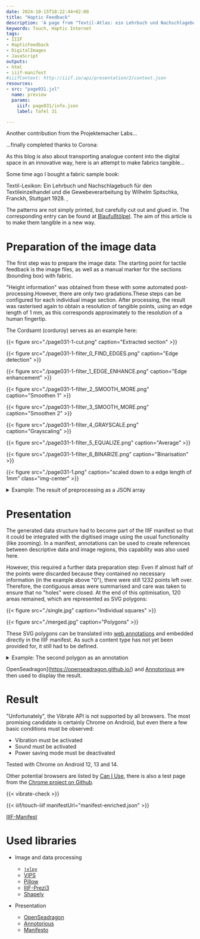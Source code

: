 ```yaml
---
date: 2024-10-15T18:22:44+02:00
title: "Haptic Feedback"
description: 'A page from "Textil-Atlas: ein Lehrbuch und Nachschlagebuch für den Textileinzelhandel und die Gewebeverarbeitung: Textilwarenkunde und Gewebemuster" by Wilhelm Spitschka made tangible with IIIF'
keywords: Touch, Haptic Internet
tags:
- IIIF
- HapticFeedback
- DigitalImages
- JavaScript
outputs:
- html
- iiif-manifest
#iiifContext: http://iiif.io/api/presentation/2/context.json
resources:
- src: "page031.jxl"
  name: preview
  params:
    iiif: page031/info.json
    label: Tafel 31

---
```


Another contribution from the Projektemacher Labs...

<!--more-->

...finally completed thanks to Corona:


As this blog is also about transporting analogue content into the digital space in an innovative way, here is an attempt to make fabrics tangible...

Some time ago I bought a fabric sample book:
<p class="reference">
Textil-Lexikon: Ein Lehrbuch und Nachschlagebuch für den Textileinzelhandel und die Gewebeverarbeitung by Wilhelm Spitschka, Franckh, Stuttgart 1928. <a class="worldcat" href="http://www.worldcat.org/oclc/249121078">&nbsp;</a>
</p>

The patterns are not simply printed, but carefully cut out and glued in. The corresponding entry can be found at [Blaufußtölpel](https://xn--blaufusstlpel-qmb.de/post/textil-atlas-1928/). The aim of this article is to make them tangible in a new way.

# Preparation of the image data

The first step was to prepare the image data: The starting point for tactile feedback is the image files, as well as a manual marker for the sections (bounding box) with fabric.

"Height information" was obtained from these with some automated post-processing.However, there are only two gradations.These steps can be configured for each individual image section. After processing, the result was rasterised again to obtain a resolution of tangible points, using an edge length of 1 mm, as this corresponds approximately to the resolution of a human fingertip.

The Cordsamt (corduroy) serves as an example here:

{{< figure src="./page031-1-cut.png" caption="Extracted section" >}}

{{< figure src="./page031-1-filter_0_FIND_EDGES.png" caption="Edge detection" >}}

{{< figure src="./page031-1-filter_1_EDGE_ENHANCE.png" caption="Edge enhancement" >}}

{{< figure src="./page031-1-filter_2_SMOOTH_MORE.png" caption="Smoothen 1" >}}

{{< figure src="./page031-1-filter_3_SMOOTH_MORE.png" caption="Smoothen 2" >}}

{{< figure src="./page031-1-filter_4_GRAYSCALE.png" caption="Grayscaling" >}}

{{< figure src="./page031-1-filter_5_EQUALIZE.png" caption="Average" >}}

{{< figure src="./page031-1-filter_6_BINARIZE.png" caption="Binarisation" >}}

{{< figure src="./page031-1.png" caption="scaled down to a edge length of 1mm" class="img-center" >}}

<details>
  <summary>Example: The result of preprocessing as a JSON array</summary>
<pre>
{{< highlight json >}}
[
  [1,1,1,1,1,1,1,1,1,1,1,0,0,0,0,1,1,0,1,0,0,0,0,1,1,1,1,0,1,1,0,1,0,0,0,0,0,1,0,1,0,0,0,1,0,0,0,1,0,0,1,0,1,1,1,0,1,1],
  [0,1,1,0,1,1,1,1,1,1,1,0,1,1,1,1,1,0,1,1,1,1,0,0,1,1,0,1,1,1,0,1,1,1,1,0,0,1,1,1,1,1,0,1,1,1,1,1,0,1,1,1,1,1,1,1,1,0],
  [0,0,0,1,1,0,0,1,1,1,1,0,0,1,1,1,1,0,1,1,1,0,1,1,0,1,0,0,1,1,1,1,1,1,1,1,1,1,1,1,1,1,0,1,1,1,1,0,1,1,0,1,1,1,1,1,1,1],
  [0,0,0,1,1,0,1,1,0,1,1,0,0,1,0,1,1,0,1,1,0,0,0,0,0,0,0,0,0,1,0,1,1,1,1,1,1,0,1,1,0,1,0,1,0,1,1,1,0,1,0,1,1,1,1,1,0,0],
  [1,1,1,1,1,1,1,1,0,1,1,0,0,0,0,1,1,0,0,1,0,1,1,1,0,1,0,0,1,0,0,1,1,1,0,1,1,0,1,1,0,1,1,1,1,1,1,0,0,1,0,1,1,0,1,1,1,1],
  [1,0,1,1,1,1,1,1,0,1,0,0,1,1,0,0,1,0,0,1,1,0,1,0,0,1,1,0,1,1,0,1,1,1,0,1,1,0,0,1,0,1,1,1,1,0,1,0,1,1,1,1,0,0,1,1,0,0],
  [1,0,1,1,1,1,1,1,1,1,1,0,0,0,0,0,0,0,0,1,0,0,0,0,0,0,0,0,1,1,0,1,1,0,1,1,1,1,1,1,0,1,1,0,1,1,1,1,1,1,0,1,1,0,1,1,1,1],
  [1,1,1,1,0,0,1,1,0,0,1,1,1,0,0,1,0,1,1,1,0,0,0,1,0,0,1,0,0,1,0,0,1,1,1,1,1,0,1,1,0,1,1,0,1,1,1,0,1,0,1,1,1,0,1,1,0,0],
  [1,1,1,1,1,0,1,1,1,1,0,0,1,1,0,0,1,0,1,1,0,0,1,0,0,1,0,0,1,1,0,0,1,0,1,1,1,0,1,1,0,1,1,0,1,1,1,1,1,1,0,0,1,0,1,1,1,1],
  [1,1,1,1,0,1,1,1,1,1,1,0,1,1,0,0,1,0,0,1,0,0,0,0,0,0,0,0,1,1,0,0,1,0,0,1,0,0,1,1,0,1,1,0,1,1,0,1,1,0,1,0,0,0,0,1,1,1],
  [1,0,1,1,1,1,1,0,0,1,0,1,0,0,0,0,0,0,1,1,0,0,1,0,0,0,0,0,1,0,0,0,1,0,0,1,1,1,1,0,0,0,1,1,1,1,0,1,1,0,1,1,0,1,1,1,0,1],
  [0,0,1,1,0,1,1,1,1,1,0,0,1,0,0,0,1,0,1,1,0,0,1,0,0,0,0,0,0,1,0,1,1,0,0,1,0,0,1,1,1,1,1,0,1,1,0,1,1,1,1,1,0,1,1,0,1,1],
  [0,0,1,1,0,1,1,0,1,1,0,0,0,0,0,1,0,1,1,1,0,0,1,0,0,0,0,0,1,0,0,1,1,0,1,1,0,0,1,0,0,1,1,0,1,1,1,0,1,0,1,1,0,1,0,1,0,0],
  [1,0,1,1,0,1,1,0,0,1,0,0,0,0,0,0,1,0,1,1,0,1,1,0,0,0,0,0,1,1,0,1,1,0,1,1,0,0,1,0,0,1,1,0,1,1,0,1,1,0,1,1,0,0,1,0,1,0],
  [1,0,1,1,0,1,1,0,0,1,0,0,0,0,0,0,0,0,1,1,0,1,1,0,1,1,0,1,1,1,0,1,1,0,1,1,0,1,1,0,0,1,1,0,1,1,0,0,1,0,1,1,0,0,0,1,0,1],
  [1,1,1,1,0,1,1,0,1,1,0,0,1,1,0,1,0,0,1,1,0,0,1,0,0,1,0,0,1,0,0,0,1,0,1,1,0,1,0,0,1,1,0,0,1,1,0,1,1,0,1,1,0,1,1,0,0,0],
  [0,1,1,1,0,1,1,0,1,1,0,0,0,0,0,1,1,0,1,1,0,1,1,0,1,1,0,0,0,0,1,1,1,0,1,1,0,1,1,0,0,1,0,0,1,1,0,1,1,0,1,0,0,0,1,0,0,1],
  [0,1,1,1,0,1,1,0,1,1,0,1,1,0,0,0,0,0,0,1,0,0,0,0,1,1,0,1,1,0,0,1,1,0,1,1,0,1,1,0,1,1,0,0,1,1,0,1,1,0,1,1,0,1,1,0,1,1],
  [0,0,1,1,0,1,1,0,1,1,0,0,1,0,1,1,1,0,1,1,0,1,1,0,1,1,0,1,1,0,0,1,1,0,1,1,0,1,1,0,0,1,0,0,1,0,1,1,1,0,1,1,0,1,1,1,0,1],
  [1,0,1,1,0,1,1,0,1,1,0,0,1,0,0,1,0,0,0,1,0,1,0,0,1,1,0,0,1,1,0,1,1,0,1,0,0,0,1,0,0,1,0,0,1,0,0,1,1,0,1,1,0,1,1,0,0,1],
  [0,0,1,1,0,1,0,0,1,1,0,0,1,0,0,1,0,0,0,1,0,1,1,0,1,1,0,0,1,0,0,1,0,0,0,1,0,1,1,0,1,1,0,0,1,0,1,1,1,0,1,0,0,1,0,0,1,1],
  [1,1,1,1,0,1,1,0,1,1,0,1,1,0,1,0,0,0,1,1,0,0,1,0,1,1,0,1,0,0,1,0,1,0,1,1,0,1,1,0,0,1,0,1,1,0,0,1,0,0,1,1,1,1,1,1,1,1],
  [1,0,1,1,0,0,1,0,1,0,0,1,1,0,1,1,0,0,0,1,0,1,1,0,1,1,0,1,1,0,0,1,1,0,1,1,0,1,1,0,1,1,0,0,1,0,1,1,0,0,1,1,0,1,1,0,1,1],
  [1,1,1,1,0,0,0,0,1,1,0,1,1,0,1,1,0,0,1,0,0,0,0,0,0,0,1,1,1,0,0,1,0,0,0,1,0,1,1,0,1,1,0,1,1,0,1,1,0,0,1,1,1,1,1,0,1,1],
  [1,1,1,0,0,1,1,0,0,1,0,1,0,0,0,1,1,0,1,0,0,1,1,0,1,1,0,0,1,1,0,1,0,1,1,1,0,0,1,0,1,0,0,1,1,1,0,1,0,0,1,0,0,0,1,0,0,1],
  [1,1,1,1,0,1,0,0,1,1,0,0,1,0,1,1,0,0,0,0,0,1,0,0,1,1,0,1,1,0,0,1,0,0,1,0,0,1,0,0,0,1,0,1,1,0,0,1,1,1,1,0,1,1,0,0,0,1],
  [1,1,1,0,1,1,0,0,1,1,0,0,1,1,0,1,0,0,1,0,0,1,0,0,1,0,0,1,1,0,1,1,0,0,1,0,0,1,0,0,1,1,0,0,1,0,1,1,1,1,1,0,0,1,1,0,0,0],
  [1,1,1,1,0,1,0,0,1,1,0,1,1,0,1,1,0,0,0,0,0,1,0,0,1,0,0,1,1,0,0,1,0,0,1,0,0,1,1,0,1,1,0,1,1,0,1,1,0,1,1,0,0,1,0,0,1,1],
  [1,1,1,0,0,1,1,0,1,1,0,1,1,0,1,1,0,0,1,1,0,0,1,1,1,1,0,1,1,0,1,1,0,0,1,1,0,1,1,0,0,1,0,1,1,0,1,1,0,1,1,0,1,1,1,0,0,1],
  [1,1,1,0,1,0,0,0,1,1,0,1,1,0,0,1,0,0,1,0,0,1,0,0,1,1,0,0,0,0,1,1,0,0,0,0,0,1,1,0,0,0,0,1,1,0,1,1,0,1,1,0,0,1,1,0,0,1],
  [1,1,1,0,1,1,1,1,1,1,0,1,1,1,1,1,0,1,1,0,0,1,1,0,1,1,0,1,1,0,1,1,0,1,1,0,0,1,1,0,1,1,0,1,1,0,1,1,0,1,1,0,1,1,1,0,0,1],
  [1,1,1,0,1,1,0,0,1,0,0,1,1,0,1,1,0,1,1,0,0,1,0,0,1,1,0,0,1,0,0,1,0,0,1,0,1,1,1,0,1,1,0,1,1,0,1,1,0,1,1,0,1,1,1,0,0,1],
  [0,1,1,0,1,1,0,0,1,1,0,1,1,0,1,1,0,1,1,0,0,0,0,1,1,1,0,0,0,0,1,1,0,1,0,0,1,1,1,1,1,1,0,1,1,1,1,1,0,1,1,1,1,1,1,0,1,0],
  [1,1,1,0,1,1,0,0,1,0,0,1,1,0,1,1,0,1,0,0,1,1,0,1,1,1,0,1,0,0,1,1,0,0,1,0,1,1,1,0,1,1,0,1,1,0,1,1,0,1,1,1,1,1,0,0,0,1],
  [1,1,1,0,1,1,1,0,1,1,0,1,1,0,1,1,0,1,0,0,1,1,0,1,1,0,1,1,1,0,1,1,0,1,1,0,1,1,1,1,1,1,0,1,1,1,1,1,0,1,1,0,1,1,1,0,1,1],
  [1,1,1,0,1,1,0,0,1,1,0,1,1,0,1,1,0,1,0,0,1,1,0,1,1,1,1,1,1,0,1,1,1,1,1,0,1,1,1,1,1,1,1,1,1,1,1,1,1,1,1,0,1,1,0,0,1,1],
  [1,0,1,1,0,0,0,0,0,1,0,0,1,1,0,1,0,0,0,0,1,1,1,1,1,1,1,0,0,1,0,1,1,1,1,1,1,0,1,1,1,1,1,1,1,0,1,1,1,1,1,1,0,1,1,1,0,1]
]
{{< / highlight >}}
</details>

# Presentation

The generated data structure had to become part of the IIIF manifest so that it could be integrated with the digitised image using the usual functionality (like zooming). In a manifest, annotations can be used to create references between descriptive data and image regions, this capability was also used here.

However, this required a further data preparation step: Even if almost half of the points were discarded because they contained no necessary information (in the example above "0"), there were still 1232 points left over. Therefore, the contiguous areas were summarised and care was taken to ensure that no "holes" were closed. At the end of this optimisation, 120 areas remained, which are represented as SVG polygons:

{{< figure src="./single.jpg" caption="Individual squares" >}}

{{< figure src="./merged.jpg" caption="Polygons" >}}

These SVG polygons can be translated into [web annotations](https://www.w3.org/TR/annotation-model/) and embedded directly in the IIIF manifest. As such a content type has not yet been provided for, it still had to be defined.

<details>
  <summary>Example: The second polygon as an annotation</summary>
  {{< highlight json >}}
  {
    "id": "http://localhost:5173/canvas/page031/annotation/0/touch/1",
    "type": "Annotation",
    "motivation": "sensing",
    "body": {
      "id": "http://localhost:5173/canvas/page031/annotation/0/touch/1/body",
      "type": "InteractiveResource",
      "haptics": { "vibrate": true }
    },
    "target": {
      "type": "SpecificResource",
      "source": "http://localhost:5173/canvas/page031",
      "selector": {
        "type": "SvgSelector",
        "value": "<svg  xmlns=\"http://www.w3.org/2000/svg\"><polygon points=\"805,596 806,596 829,596 853,596 853,572 829,572 806,572 805,572 782,572 758,572 758,596 782,596\" /></svg>"
      }
    }
  }
  {{< / highlight >}}

  The required extension is defined [here](https://christianmahnke.de/iiif/touch/).
</details>

OpenSeadragon](https://openseadragon.github.io/) and [Annotorious](https://annotorious.dev/) are then used to display the result.

# Result

"Unfortunately", the Vibrate API is not supported by all browsers. The most promising candidate is certainly Chrome on Android, but even there a few basic conditions must be observed:
* Vibration must be activated
* Sound must be activated
* Power saving mode must be deactivated

Tested with Chrome on Android 12, 13 and 14.

Other potential browsers are listed by [Can I Use](https://caniuse.com/vibration), there is also a test page from the [Chrome project on Github](https://googlechrome.github.io/samples/vibration/).

{{< vibrate-check >}}

{{< iiif/touch-iiif manifestUrl="manifest-enriched.json" >}}

<a class="iiif-link" href="./manifest-enriched.json">IIIF-Manifest</a>

# Used libraries

* Image and data processing
  * [`jxlpy`](https://github.com/olokelo/jxlpy)
  * [VIPS](https://www.libvips.org/)
  * [Pillow](https://python-pillow.org/)
  * [IIIF-Prezi3](https://iiif-prezi.github.io/iiif-prezi3/)
  * [Shapely](https://shapely.readthedocs.io/en/stable/)

* Presentation
  * [OpenSeadragon](https://openseadragon.github.io/)
  * [Annotorious](https://annotorious.dev/)
  * [Manifesto](https://github.com/IIIF-Commons/manifesto)
